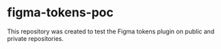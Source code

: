 # figma-tokens-poc
This repository was created to test the Figma tokens plugin on public and private repositories.
